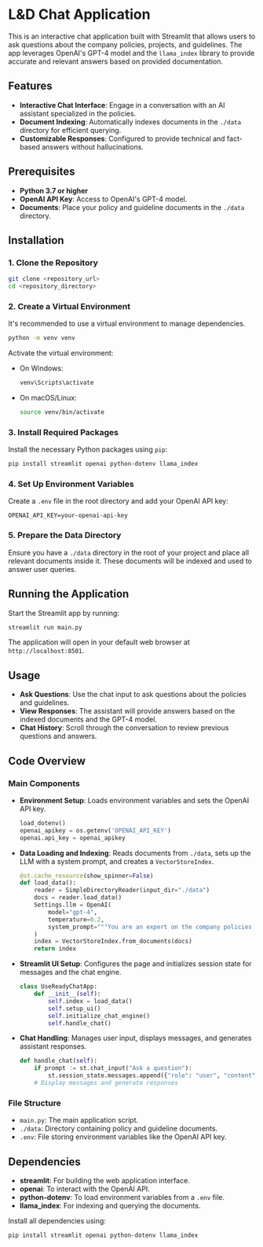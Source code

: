 
# L&D Chat Application

This is an interactive chat application built with Streamlit that allows users to ask questions about the company policies, projects, and guidelines. The app leverages OpenAI's GPT-4 model and the `llama_index` library to provide accurate and relevant answers based on provided documentation.

## Features

- **Interactive Chat Interface**: Engage in a conversation with an AI assistant specialized in the policies.
- **Document Indexing**: Automatically indexes documents in the `./data` directory for efficient querying.
- **Customizable Responses**: Configured to provide technical and fact-based answers without hallucinations.

## Prerequisites

- **Python 3.7 or higher**
- **OpenAI API Key**: Access to OpenAI's GPT-4 model.
- **Documents**: Place your policy and guideline documents in the `./data` directory.

## Installation

### 1. Clone the Repository

```bash
git clone <repository_url>
cd <repository_directory>
```

### 2. Create a Virtual Environment

It's recommended to use a virtual environment to manage dependencies.

```bash
python -m venv venv
```

Activate the virtual environment:

- On Windows:

  ```bash
  venv\Scripts\activate
  ```

- On macOS/Linux:

  ```bash
  source venv/bin/activate
  ```

### 3. Install Required Packages

Install the necessary Python packages using `pip`:

```bash
pip install streamlit openai python-dotenv llama_index
```

### 4. Set Up Environment Variables

Create a `.env` file in the root directory and add your OpenAI API key:

```env
OPENAI_API_KEY=your-openai-api-key
```

### 5. Prepare the Data Directory

Ensure you have a `./data` directory in the root of your project and place all relevant documents inside it. These documents will be indexed and used to answer user queries.

## Running the Application

Start the Streamlit app by running:

```bash
streamlit run main.py
```

The application will open in your default web browser at `http://localhost:8501`.

## Usage

- **Ask Questions**: Use the chat input to ask questions about the policies and guidelines.
- **View Responses**: The assistant will provide answers based on the indexed documents and the GPT-4 model.
- **Chat History**: Scroll through the conversation to review previous questions and answers.

## Code Overview

### Main Components

- **Environment Setup**: Loads environment variables and sets the OpenAI API key.
  
  ```python
  load_dotenv()
  openai_apikey = os.getenv('OPENAI_API_KEY')
  openai.api_key = openai_apikey
  ```

- **Data Loading and Indexing**: Reads documents from `./data`, sets up the LLM with a system prompt, and creates a `VectorStoreIndex`.

  ```python
  @st.cache_resource(show_spinner=False)
  def load_data():
      reader = SimpleDirectoryReader(input_dir="./data")
      docs = reader.load_data()
      Settings.llm = OpenAI(
          model="gpt-4",
          temperature=0.2,
          system_prompt="""You are an expert on the company policies and guidelines."""
      )
      index = VectorStoreIndex.from_documents(docs)
      return index
  ```

- **Streamlit UI Setup**: Configures the page and initializes session state for messages and the chat engine.

  ```python
  class UseReadyChatApp:
      def __init__(self):
          self.index = load_data()
          self.setup_ui()
          self.initialize_chat_engine()
          self.handle_chat()
  ```

- **Chat Handling**: Manages user input, displays messages, and generates assistant responses.

  ```python
  def handle_chat(self):
      if prompt := st.chat_input("Ask a question"):
          st.session_state.messages.append({"role": "user", "content": prompt})
      # Display messages and generate responses
  ```

### File Structure

- `main.py`: The main application script.
- `./data`: Directory containing policy and guideline documents.
- `.env`: File storing environment variables like the OpenAI API key.

## Dependencies

- **streamlit**: For building the web application interface.
- **openai**: To interact with the OpenAI API.
- **python-dotenv**: To load environment variables from a `.env` file.
- **llama_index**: For indexing and querying the documents.

Install all dependencies using:

```bash
pip install streamlit openai python-dotenv llama_index
```

